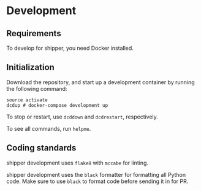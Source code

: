 # Development

## Requirements

To develop for shipper, you need Docker installed.

## Initialization

Download the repository, and start up a development container by running the following command:

```
source activate
dcdup # docker-compose development up
```

To stop or restart, use `dcddown` and `dcdrestart`, respectively.

To see all commands, run `helpme`.

## Coding standards

shipper development uses `flake8` with `mccabe` for linting.

shipper development uses the `black` formatter for formatting all Python code. Make sure to use `black` to format code before sending it in for PR.